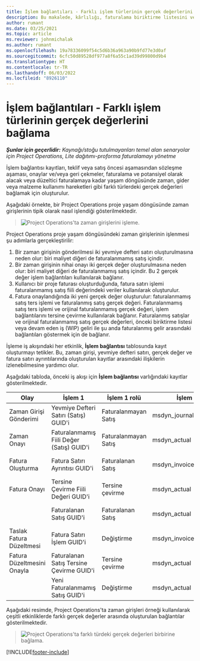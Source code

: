 ```yaml
---
title: İşlem bağlantıları - Farklı işlem türlerinin gerçek değerlerini bağlama
description: Bu makalede, kârlılığı, faturalama biriktirme listesini ve faturalanmış ile faturalanmamış gelir hesaplamalarının karşılaştırılmasını izlemeye yardımcı olmak üzere farklı türlerdeki gerçek değerleri bağlamak için bir işlem bağlantısının nasıl kullanıldığı açıklanmaktadır.
author: rumant
ms.date: 03/25/2021
ms.topic: article
ms.reviewer: johnmichalak
ms.author: rumant
ms.openlocfilehash: 19a78336099f54c5d6b36a963a90b9fd77e3d0af
ms.sourcegitcommit: 6cfc50d89528df977a8f6a55c1ad39d99800d9b4
ms.translationtype: HT
ms.contentlocale: tr-TR
ms.lasthandoff: 06/03/2022
ms.locfileid: "8926110"
---
```

# <a name="transaction-connections---link-actuals-of-different-transaction-types"></a>İşlem bağlantıları - Farklı işlem türlerinin gerçek değerlerini bağlama

_**Şunlar için geçerlidir:** Kaynağı/stoğu tutulmayanları temel alan senaryolar için Project Operations, Lite dağıtımı-proforma faturalamayı yönetme_

İşlem bağlantısı kayıtları, teklif veya satış öncesi aşamasından sözleşme aşaması, onaylar ve/veya geri çekmeler, faturalama ve potansiyel olarak alacak veya düzeltici faturalamaya kadar yaşam döngüsünde zaman, gider veya malzeme kullanımı hareketleri gibi farklı türlerdeki gerçek değerleri bağlamak için oluşturulur.

Aşağıdaki örnekte, bir Project Operations proje yaşam döngüsünde zaman girişlerinin tipik olarak nasıl işlendiği gösterilmektedir.

> ![Project Operations'ta zaman girişlerini işleme.](media/basic-guide-17.png)

Project Operations proje yaşam döngüsündeki zaman girişlerinin işlenmesi şu adımlarla gerçekleştirilir: 

1. Bir zaman girişinin gönderilmesi iki yevmiye defteri satırı oluşturulmasına neden olur: biri maliyet diğeri de faturalanmamış satış içindir. 
2. Bir zaman girişinin nihai onayı iki gerçek değer oluşturulmasına neden olur: biri maliyet diğeri de faturalanmamış satış içindir. Bu 2 gerçek değer işlem bağlantıları kullanılarak bağlanır.
3. Kullanıcı bir proje faturası oluşturduğunda, fatura satırı işlemi faturalanmamış satış fiili değerindeki veriler kullanılarak oluşturulur.
4. Fatura onaylandığında iki yeni gerçek değer oluşturulur: faturalanmamış satış ters işlemi ve faturalanmış satış gerçek değeri. Faturalanmamış satış ters işlemi ve orijinal faturalanmamış gerçek değeri, işlem bağlantılarını tersine çevirme kullanılarak bağlanır. Faturalanmış satışlar ve orijinal faturalanmamış satış gerçek değerleri, önceki biriktirme listesi veya devam eden iş (WIP) geliri ile şu anda faturalanmış gelir arasındaki bağlantıları göstermek için de bağlanır.   

İşleme iş akışındaki her etkinlik, **İşlem bağlantısı** tablosunda kayıt oluşturmayı tetikler. Bu, zaman girişi, yevmiye defteri satırı, gerçek değer ve fatura satırı ayrıntılarında oluşturulan kayıtlar arasındaki ilişkilerin izlenebilmesine yardımcı olur.

Aşağıdaki tabloda, önceki iş akışı için **İşlem bağlantısı** varlığındaki kayıtlar gösterilmektedir.

|Olay                   |İşlem 1                 |İşlem 1 rolü |İşlem 1 türü       |İşlem 2          |İşlem 2 rolü |İşlem 2 türü |
|------------------------|------------------------------|---------------|-----------------------------|-----------------------------|-------------------|-------------------|
|Zaman Girişi Gönderimi   |Yevmiye Defteri Satırı (Satış) GUID'i     |Faturalanmayan Satış |msdyn_journalline            |Yevmiye Defteri Satırı (maliyet) GUID'i     |Maliyet            |msdyn_journalline  |
|Zaman Onayı           |Faturalanmamış Fiili Değer (Satış) GUID'i  |Faturalanmayan Satış |msdyn_actual                 |Fiili Değer (maliyet) GUID'i       |Maliyet            |msdyn_actual       |
|Fatura Oluşturma        |Fatura Satırı Ayrıntısı GUID'i      |Faturalanan Satış   |msdyn_invoicelinetransaction |Faturalanmamış Satış Fiili Değeri GUID'i   |Faturalanmamış Satış  |msdyn_actual       |
|Fatura Onayı    |Tersine Çevirme Fiili Değeri GUID'i         |Tersine çevirme      |msdyn_actual                 |Orijinal faturalanmamış satış GUID'i |Orijinal        |msdyn_actual       |
|                        |Faturalanan Satış GUID'i             |Faturalanan Satış   |msdyn_actual                 |Faturalanmamış Satış Fiili Değeri GUID'i   |Faturalanmayan Satış  |msdyn_actual       |
|Taslak Fatura Düzeltmesi |Fatura Satırı İşlem GUID'i|Değiştirme      |msdyn_invoicelinetransaction |Faturalanan Satış GUID'i            |Orijinal        |msdyn_actual       |
|Fatura Düzeltmesini Onayla|Faturalanan Satış Tersine Çevirme GUID'i  |Tersine çevirme      |msdyn_actual                 |Faturalanan Satış GUID'i            |Orijinal        |msdyn_actual       |
|                        |Yeni Faturalanmamış Satış GUID'i |Değiştirme            |msdyn_actual                 |Faturalanan Satış GUID'i            |Orijinal        |msdyn_actual       |


Aşağıdaki resimde, Project Operations'ta zaman girişleri örneği kullanılarak çeşitli etkinliklerde farklı gerçek değerler arasında oluşturulan bağlantılar gösterilmektedir.

> ![Project Operations'ta farklı türdeki gerçek değerleri birbirine bağlama.](media/TransactionConnections.png)

[!INCLUDE[footer-include](../includes/footer-banner.md)]
